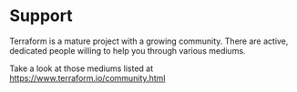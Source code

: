 <!--
Copyright (c) LederWorks
SPDX-FileCopyrightText: The terraform-provider-iactools Authors
SPDX-License-Identifier: MPL-2.0
-->

# Support

Terraform is a mature project with a growing community. There are active, dedicated people willing to help you through various mediums.

Take a look at those mediums listed at https://www.terraform.io/community.html